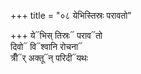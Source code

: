 +++
title = "०८ येभिस्तिस्रः परावतो"

+++
ये᳓भिस् तिस्रः᳓ पराव᳓तो  
दिवो᳓ वि᳓श्वानि रोचना᳓  
त्रीँ᳓र् अक्तू᳓न् परिदी᳓यथः